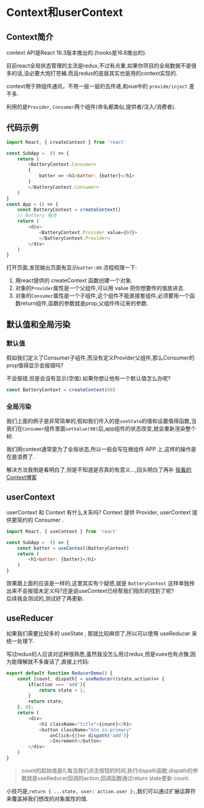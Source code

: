 # Context和userContext 

## Context简介
context API是React 16.3版本推出的.(hooks是16.8推出的).

目前react全局状态管理的主流是redux,不过有点重,如果你项目的全局数据不是很多的话,没必要大炮打苍蝇.而且redux的底层其实也是用的context实现的.

context用于跨组件通讯，不用一层一层的去传递,和vue中的 `provide/inject` 差不多.  

利用的是`Provider`, `Consumer`两个组件(命名都类似,提供者/注入/消费者).

## 代码示例
```js
import React, { createContext } from 'react'

const SubApp =  () => {
    return (
        <BatteryContext.Consumer>
        {
            batter => <h1>batter: {batter}</h1>
        }
        </BatteryContext.Consumer>
    )
}
const App = () => {
    const BatteryContext = createContext()
    // Battery 电池
    return (
        <div>
            <BatteryContext.Provider value={60}>
            </BatteryContext.Provider>
        </div>
    )
}
```
打开页面,发现输出页面有显示`batter:60`.流程梳理一下:

1. 用react提供的 createContext 函数创建一个对象.
2. 对象的`Provider`属性是一个父组件,可以用 value 把你想要传的值放进去.
3. 对象的`Consumer`属性是一个子组件,这个组件不能直接套组件,必须要用一个函数return组件,函数的参数就是prop,父组件传过来的参数.

## 默认值和全局污染

### 默认值

假如我们定义了Consumer子组件,而没有定义Provider父组件,那么Consumer的prop值得显示会报错吗?

不会报错,但是会没有显示(空值).如果你想让他有一个默认值怎么办呢?
```js
const BatteryContext = createContext(60)
```

### 全局污染

我们上面的例子是非常简单的,假如我们传入的是`useState`的值和设置值得函数,当我们在`Consumer`组件里面`setValue(90)`后,app组件的状态改变,就会重新渲染整个树.

我们用context通常是为了全局状态,所以一般会写在根组件 APP 上,这样的操作是在是浪费了.

解决方法我倒是看明白了,但是不知道是否真的有意义...,回头明白了再补 [我看的Context博客](https://segmentfault.com/a/1190000019679398)

## userContext 

userContext 和 Context 有什么关系吗? Context 提供 Provider, userContext 提供更简约的 Consumer .
```js
import React, { useContext } from 'react'

const SubApp =  () => {
    const batter = useContext(BatteryContext)
    return (
        <h1>batter: {batter}</h1>
    )
}
```
效果跟上面的应该是一样的,这里其实有个疑惑,就是 `BatteryContext` 这样单独拎出来不会报错未定义吗?还是说useContext已经帮我们隐形的找到了呢?  
后续我会测试的,测试好了再更新.

## useReducer

如果我们需要比较多的 useState , 那就比较麻烦了,所以可以使用 useReducer 来统一处理下.

写过redux的人应该对这种很熟悉,虽然我没怎么用过redux,但是vuex也有点像,因为能理解就不多废话了,直接上代码:
```js
export default function ReducerDemo() {
    const [count, dispath] = useReducer((state,action)=> {
        if(action === 'add'){
            return state + 1;
        }
        return state;
    }, 0);
    return (
        <div>
            <h1 className="title">{count}</h1>
            <button className="btn is-primary"
                onClick={()=> dispath('add')}
                >Increment</button>
        </div>
    )
}
```
> count的起始值是0,每当我们点击按钮的时间,执行dispath函数,dispath的参数就是useReducer回调的action,回调函数通过return state更新 count.

小技巧是,`return { ...state, user: action.user };`,我们可以通过扩展运算符来覆盖掉我们想改的对象属性的值.